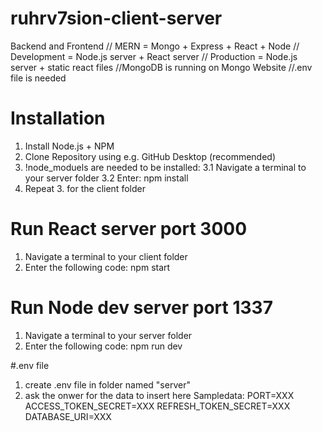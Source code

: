 # ruhrv7sion-client-server
Backend and Frontend
// MERN = Mongo + Express + React + Node
// Development = Node.js server + React server
// Production = Node.js server + static react files
//MongoDB is running on Mongo Website
//.env file is needed


# Installation
1. Install Node.js + NPM
2. Clone Repository using e.g. GitHub Desktop (recommended)
3. !node_moduels are needed to be installed: 
    3.1 Navigate a terminal to your server folder
    3.2 Enter: npm install
4. Repeat 3. for the client folder


# Run React server port 3000
1. Navigate a terminal to your client folder
2. Enter the following code: npm start

# Run Node dev server port 1337
1. Navigate a terminal to your server folder
2. Enter the following code: npm run dev

#.env file 
1. create .env file in folder named "server"
2. ask the onwer for the data to insert here
Sampledata:
    PORT=XXX
    ACCESS_TOKEN_SECRET=XXX
    REFRESH_TOKEN_SECRET=XXX
    DATABASE_URI=XXX



